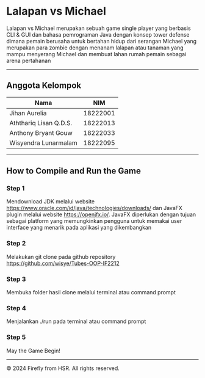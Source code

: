 # Lalapan vs Michael

Lalapan vs Michael merupakan sebuah game single player yang berbasis CLI & GUI dan bahasa pemrograman Java dengan konsep tower defense dimana pemain berusaha untuk bertahan hidup dari serangan Michael yang merupakan para zombie dengan menanam lalapan atau tanaman yang mampu menyerang Michael dan membuat lahan rumah pemain sebagai arena pertahanan

---

## Anggota Kelompok

| Nama                   | NIM      |
| ---------------------- | -------- |
| Jihan Aurelia          | 18222001 |
| Aththariq Lisan Q.D.S. | 18222013 |
| Anthony Bryant Gouw    | 18222033 |
| Wisyendra Lunarmalam   | 18222095 |

---

## How to Compile and Run the Game

### Step 1

Mendownload JDK melalui website https://www.oracle.com/id/java/technologies/downloads/ dan JavaFX plugin melalui website https://openjfx.io/. JavaFX diperlukan dengan tujuan sebagai platform yang memungkinkan pengguna untuk memakai user interface yang menarik pada aplikasi yang dikembangkan

### Step 2

Melakukan git clone pada github repository https://github.com/wisye/Tubes-OOP-IF2212

### Step 3

Membuka folder hasil clone melalui terminal atau command prompt

### Step 4

Menjalankan ./run pada terminal atau command prompt

### Step 5

May the Game Begin!

---

© 2024 Firefly from HSR. All rights reserved.
